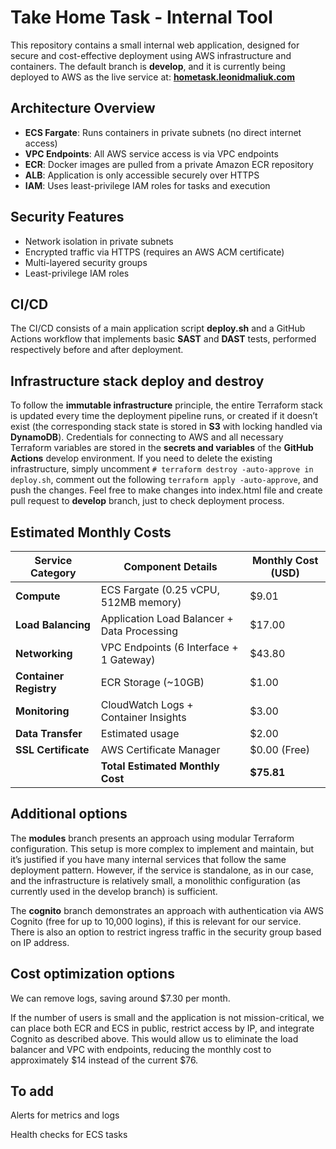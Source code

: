 # Take Home Task - Internal Tool

This repository contains a small internal web application, designed for secure and cost-effective deployment using AWS infrastructure and containers.
The default branch is **develop**, and it is currently being deployed to AWS as the live service at:  **[hometask.leonidmaliuk.com](https://hometask.leonidmaliuk.com/)**

## Architecture Overview

- **ECS Fargate**: Runs containers in private subnets (no direct internet access)
- **VPC Endpoints**: All AWS service access is via VPC endpoints
- **ECR**: Docker images are pulled from a private Amazon ECR repository
- **ALB**: Application is only accessible securely over HTTPS
- **IAM**: Uses least-privilege IAM roles for tasks and execution


## Security Features

- Network isolation in private subnets
- Encrypted traffic via HTTPS (requires an AWS ACM certificate)
- Multi-layered security groups
- Least-privilege IAM roles

## CI/CD

The CI/CD consists of a main application script **deploy.sh** and a GitHub Actions workflow that implements basic **SAST** and **DAST** tests, performed respectively before and after deployment.

## Infrastructure stack deploy and destroy

To follow the **immutable infrastructure** principle, the entire Terraform stack is updated every time the deployment pipeline runs, or created if it doesn’t exist (the corresponding stack state is stored in **S3** with locking handled via **DynamoDB**).
Credentials for connecting to AWS and all necessary Terraform variables are stored in the **secrets and variables** of the **GitHub Actions** develop environment.
If you need to delete the existing infrastructure, simply uncomment `# terraform destroy -auto-approve in deploy.sh`, comment out the following `terraform apply -auto-approve`, and push the changes.
Feel free to make changes into index.html file and create pull request to **develop** branch, just to check deployment process.

## Estimated Monthly Costs

| Service Category | Component Details | Monthly Cost (USD) |
|-----------------|-------------------|-------------------|
| **Compute** | ECS Fargate (0.25 vCPU, 512MB memory) | $9.01 |
| **Load Balancing** | Application Load Balancer + Data Processing | $17.00 |
| **Networking** | VPC Endpoints (6 Interface + 1 Gateway) | $43.80 |
| **Container Registry** | ECR Storage (~10GB) | $1.00 |
| **Monitoring** | CloudWatch Logs + Container Insights | $3.00 |
| **Data Transfer** | Estimated usage | $2.00 |
| **SSL Certificate** | AWS Certificate Manager | $0.00 (Free) |
| | **Total Estimated Monthly Cost** | **$75.81** |

## Additional options

The **modules** branch presents an approach using modular Terraform configuration.
This setup is more complex to implement and maintain, but it’s justified if you have many internal services that follow the same deployment pattern.
However, if the service is standalone, as in our case, and the infrastructure is relatively small,
a monolithic configuration (as currently used in the develop branch) is sufficient.

The **cognito** branch demonstrates an approach with authentication via AWS Cognito (free for up to 10,000 logins),
if this is relevant for our service.
There is also an option to restrict ingress traffic in the security group based on IP address.

## Cost optimization options

We can remove logs, saving around $7.30 per month.

If the number of users is small and the application is not mission-critical,
we can place both ECR and ECS in public, restrict access by IP, and integrate Cognito as described above.
This would allow us to eliminate the load balancer and VPC with endpoints,
reducing the monthly cost to approximately $14 instead of the current $76.

## To add

Alerts for metrics and logs

Health checks for ECS tasks
